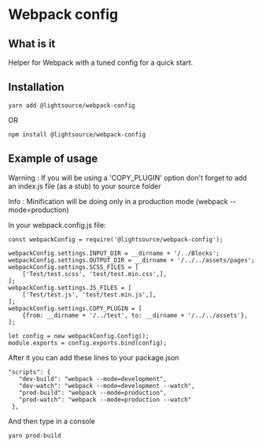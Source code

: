 # Webpack config

## What is it
Helper for Webpack with a tuned config for a quick start.

## Installation
```
yarn add @lightsource/webpack-config
```
OR
```
npm install @lightsource/webpack-config
```

## Example of usage

Warning : If you will be using a 'COPY_PLUGIN' option don't forget to add an index.js file (as a stub) to your source folder

Info : Minification will be doing only in a production mode (webpack --mode=production)

In your webpack.config.js file:

```
const webpackConfig = require('@lightsource/webpack-config');

webpackConfig.settings.INPUT_DIR = __dirname + '/../Blocks';
webpackConfig.settings.OUTPUT_DIR = __dirname + '/../../assets/pages';
webpackConfig.settings.SCSS_FILES = [
    ['Test/test.scss', 'test/test.min.css',],
];
webpackConfig.settings.JS_FILES = [
    ['Test/test.js', 'test/test.min.js',],
];
webpackConfig.settings.COPY_PLUGIN = [
    {from: __dirname + '/../test', to: __dirname + '/../../assets'},
];

let config = new webpackConfig.Config();
module.exports = config.exports.bind(config);
```

After it you can add these lines to your package.json

```
"scripts": {
   "dev-build": "webpack --mode=development",
   "dev-watch": "webpack --mode=development --watch",
   "prod-build": "webpack --mode=production",
   "prod-watch": "webpack --mode=production --watch"
 },
```

And then type in a console

```
yarn prod-build
```
